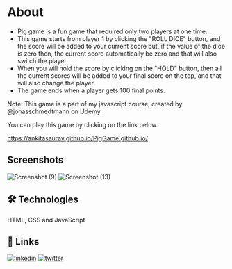 # About

- Pig game is a fun game that required only two players at one time. 
- This game starts from player 1 by clicking the "ROLL DICE" button, and the score will be added to your current score but, if the value of the dice is zero then, the current   score automatically be zero and that will also switch the player. 
- When you will hold the score by clicking on the "HOLD" button, then all the current scores will be added to your final score on the top, and that will also change the player.
- The game ends when a player gets 100 final points.

Note: This game is a part of my javascript course, created by @jonasschmedtmann on Udemy.

You can play this game by clicking on the link below.

https://ankitasaurav.github.io/PigGame.github.io/

## Screenshots

![Screenshot (9)](https://user-images.githubusercontent.com/87561020/131494528-d831cdbf-0888-4906-afd9-8170db9354cc.png)
![Screenshot (13)](https://user-images.githubusercontent.com/87561020/131494553-05bd6aa6-6525-4207-9c61-c55b81842f24.png)

## 🛠 Technologies
HTML, CSS and JavaScript 

## 🔗 Links
[![linkedin](https://img.shields.io/badge/linkedin-0A66C2?style=for-the-badge&logo=linkedin&logoColor=white)](https://www.linkedin.com/in/ankita-saurav/?originalSubdomain=in)
[![twitter](https://img.shields.io/badge/twitter-1DA1F2?style=for-the-badge&logo=twitter&logoColor=white)](https://twitter.com/sauravankita)
